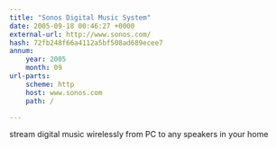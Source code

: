 ```yaml
---
title: "Sonos Digital Music System"
date: 2005-09-18 00:46:27 +0000
external-url: http://www.sonos.com/
hash: 72fb248f66a4112a5bf508ad689ecee7
annum:
    year: 2005
    month: 09
url-parts:
    scheme: http
    host: www.sonos.com
    path: /

---
```


stream digital music wirelessly from PC to any speakers in your home
